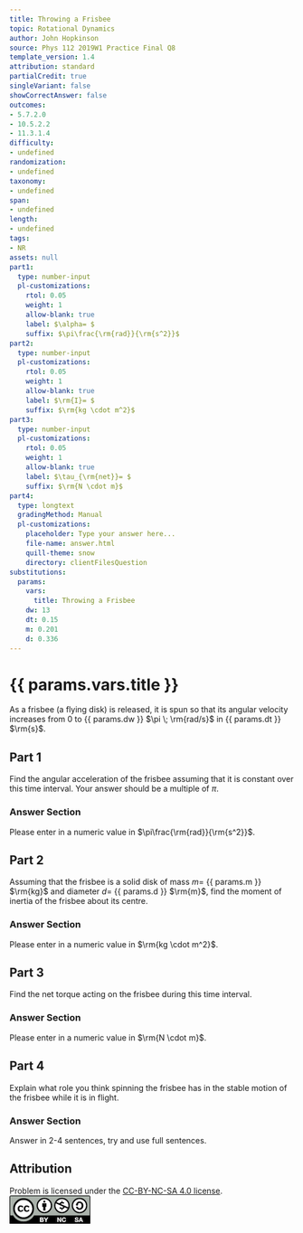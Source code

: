 ```yaml
---
title: Throwing a Frisbee
topic: Rotational Dynamics
author: John Hopkinson
source: Phys 112 2019W1 Practice Final Q8
template_version: 1.4
attribution: standard
partialCredit: true
singleVariant: false
showCorrectAnswer: false
outcomes:
- 5.7.2.0
- 10.5.2.2
- 11.3.1.4
difficulty:
- undefined
randomization:
- undefined
taxonomy:
- undefined
span:
- undefined
length:
- undefined
tags:
- NR
assets: null
part1:
  type: number-input
  pl-customizations:
    rtol: 0.05
    weight: 1
    allow-blank: true
    label: $\alpha= $
    suffix: $\pi\frac{\rm{rad}}{\rm{s^2}}$
part2:
  type: number-input
  pl-customizations:
    rtol: 0.05
    weight: 1
    allow-blank: true
    label: $\rm{I}= $
    suffix: $\rm{kg \cdot m^2}$
part3:
  type: number-input
  pl-customizations:
    rtol: 0.05
    weight: 1
    allow-blank: true
    label: $\tau_{\rm{net}}= $
    suffix: $\rm{N \cdot m}$
part4:
  type: longtext
  gradingMethod: Manual
  pl-customizations:
    placeholder: Type your answer here...
    file-name: answer.html
    quill-theme: snow
    directory: clientFilesQuestion
substitutions:
  params:
    vars:
      title: Throwing a Frisbee
    dw: 13
    dt: 0.15
    m: 0.201
    d: 0.336
---
```

# {{ params.vars.title }}
As a frisbee (a flying disk) is released, it is spun so that its angular velocity increases from 0 to {{ params.dw }} $\pi \; \rm{rad/s}$ in {{ params.dt }} $\rm{s}$.

## Part 1

Find the angular acceleration of the frisbee assuming that it is constant over this time interval. Your answer should be a multiple of $\pi$.

### Answer Section

Please enter in a numeric value in $\pi\frac{\rm{rad}}{\rm{s^2}}$.

## Part 2

Assuming that the frisbee is a solid disk of mass $m=$ {{ params.m }} $\rm{kg}$ and diameter $d=$ {{ params.d }} $\rm{m}$, find the moment of inertia of the frisbee about its centre.

### Answer Section

Please enter in a numeric value in $\rm{kg \cdot m^2}$.

## Part 3

Find the net torque acting on the frisbee during this time interval.

### Answer Section

Please enter in a numeric value in $\rm{N \cdot m}$.

## Part 4

Explain what role you think spinning the frisbee has in the stable motion of the frisbee while it is in flight.

### Answer Section

Answer in 2-4 sentences, try and use full sentences.

## Attribution

Problem is licensed under the [CC-BY-NC-SA 4.0 license](https://creativecommons.org/licenses/by-nc-sa/4.0/).<br> ![The Creative Commons 4.0 license requiring attribution-BY, non-commercial-NC, and share-alike-SA license.](https://raw.githubusercontent.com/firasm/bits/master/by-nc-sa.png)